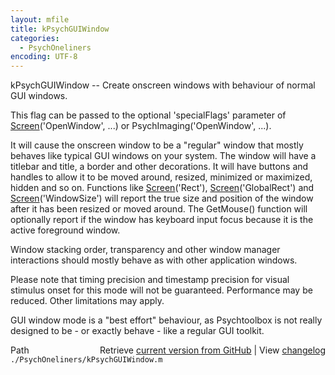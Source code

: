 ```yaml
---
layout: mfile
title: kPsychGUIWindow
categories:
  - PsychOneliners
encoding: UTF-8
---
```


kPsychGUIWindow -- Create onscreen windows with behaviour of normal GUI windows.

This flag can be passed to the optional 'specialFlags' parameter of
[Screen](/docs/Screen)\('OpenWindow', ...\) or PsychImaging\('OpenWindow', ...\).

It will cause the onscreen window to be a "regular" window that mostly
behaves like typical GUI windows on your system. The window will have a
titlebar and title, a border and other decorations. It will have buttons
and handles to allow it to be moved around, resized, minimized or
maximized, hidden and so on. Functions like [Screen](/docs/Screen)\('Rect'\),
[Screen](/docs/Screen)\('GlobalRect'\) and [Screen](/docs/Screen)\('WindowSize'\) will report the true size
and position of the window after it has been resized or moved around. The
GetMouse\(\) function will optionally report if the window has keyboard
input focus because it is the active foreground window.

Window stacking order, transparency and other window manager interactions
should mostly behave as with other application windows.

Please note that timing precision and timestamp precision for visual
stimulus onset for this mode will not be guaranteed. Performance may be
reduced. Other limitations may apply.

GUI window mode is a "best effort" behaviour, as Psychtoolbox is not
really designed to be - or exactly behave - like a regular GUI toolkit.



<div class="code_header" style="text-align:right;">
  <span style="float:left;">Path&nbsp;&nbsp;</span> <span class="counter">Retrieve <a href=
  "https://raw.github.com/Psychtoolbox-3/Psychtoolbox-3/beta/./PsychOneliners/kPsychGUIWindow.m">current version from GitHub</a> | View <a href=
  "https://github.com/Psychtoolbox-3/Psychtoolbox-3/commits/beta/./PsychOneliners/kPsychGUIWindow.m">changelog</a></span>
</div>
<div class="code">
  <code>./PsychOneliners/kPsychGUIWindow.m</code>
</div>

